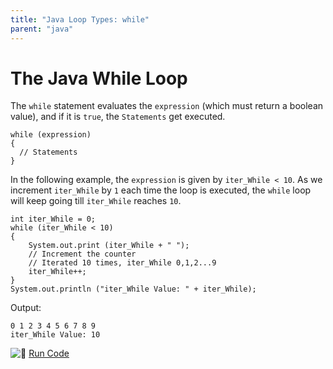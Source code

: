 ```yaml
---
title: "Java Loop Types: while"
parent: "java"
---
```


# The Java While Loop

The `while` statement evaluates the `expression` (which must return a boolean value), and if it is `true`, the `Statements` get executed.

    while (expression)
    {
      // Statements
    }

In the following example, the `expression` is given by `iter_While < 10`. As we increment `iter_While` by `1` each time the loop is executed, the `while` loop will keep going till `iter_While` reaches `10`.

    int iter_While = 0;
    while (iter_While < 10)
    {
        System.out.print (iter_While + " ");
        // Increment the counter
        // Iterated 10 times, iter_While 0,1,2...9
        iter_While++;
    }
    System.out.println ("iter_While Value: " + iter_While);

Output:

    0 1 2 3 4 5 6 7 8 9
    iter_While Value: 10

![:rocket:](//forum.freecodecamp.com/images/emoji/emoji_one/rocket.png?v=2 ":rocket:") [Run Code](https://repl.it/CJYj/0)

